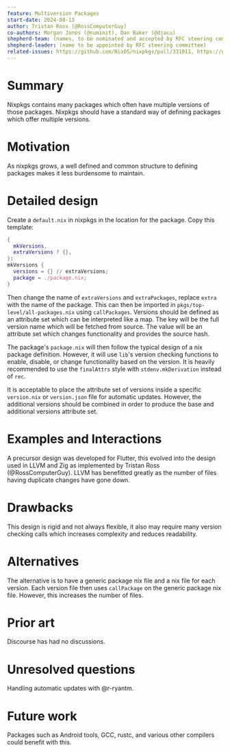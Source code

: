 ```yaml
---
feature: Multiversion Packages
start-date: 2024-08-13
author: Tristan Ross (@RossComputerGuy)
co-authors: Morgan Jones (@numinit), Dan Baker (@djacu)
shepherd-team: (names, to be nominated and accepted by RFC steering committee)
shepherd-leader: (name to be appointed by RFC steering committee)
related-issues: https://github.com/NixOS/nixpkgs/pull/331011, https://github.com/NixOS/nixpkgs/pull/325175, https://github.com/NixOS/nixpkgs/pull/334541
---
```


# Summary
[summary]: #summary

Nixpkgs contains many packages which often have multiple versions of those packages. Nixpkgs should have a standard way of defining packages which offer multiple versions.

# Motivation
[motivation]: #motivation

As nixpkgs grows, a well defined and common structure to defining packages makes it less burdensome to maintain.

# Detailed design
[design]: #detailed-design

Create a `default.nix` in nixpkgs in the location for the package. Copy this template:

```nix
{
  mkVersions,
  extraVersions ? {},
}:
mkVersions {
  versions = {} // extraVersions;
  package = ./package.nix;
}
```

Then change the name of `extraVersions` and `extraPackages`, replace `extra` with the name of the package. This can then be imported in `pkgs/top-level/all-packages.nix` using `callPackages`. Versions should be defined as an attribute set which can be interpreted like a map. The key will be the full version name which will be fetched from source. The value will be an attribute set which changes functionality and provides the source hash.

The package's `package.nix` will then follow the typical design of a nix package definition. However, it will use `lib`'s version checking functions to enable, disable, or change functionality based on the version. It is heavily recommended to use the `finalAttrs` style with `stdenv.mkDerivation` instead of `rec`.

It is acceptable to place the attribute set of versions inside a specific `version.nix` or `version.json` file for automatic updates. However, the additional versions should be combined in order to produce the base and additional versions attribute set.

# Examples and Interactions
[examples-and-interactions]: #examples-and-interactions

A precursor design was developed for Flutter, this evolved into the design used in LLVM and Zig as implemented by Tristan Ross (@RossComputerGuy). LLVM has benefitted greatly as the number of files having duplicate changes have gone down.

# Drawbacks
[drawbacks]: #drawbacks

This design is rigid and not always flexible, it also may require many version checking calls which increases complexity and reduces readability.

# Alternatives
[alternatives]: #alternatives

The alternative is to have a generic package nix file and a nix file for each version. Each version file then uses `callPackage` on the generic package nix file. However, this increases the number of files.

# Prior art
[prior-art]: #prior-art

Discourse has had no discussions.

# Unresolved questions
[unresolved]: #unresolved-questions

Handling automatic updates with @r-ryantm.

# Future work
[future]: #future-work

Packages such as Android tools, GCC, rustc, and various other compilers could benefit with this.
